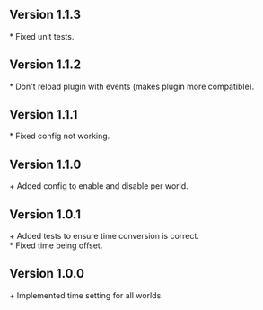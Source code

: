 Version 1.1.3
-------------

\* Fixed unit tests.  


Version 1.1.2
-------------

\* Don't reload plugin with events (makes plugin more compatible).  


Version 1.1.1
-------------

\* Fixed config not working.  


Version 1.1.0
-------------

\+ Added config to enable and disable per world.  


Version 1.0.1
-------------

\+ Added tests to ensure time conversion is correct.  
\* Fixed time being offset.  


Version 1.0.0
-------------

\+ Implemented time setting for all worlds.  
